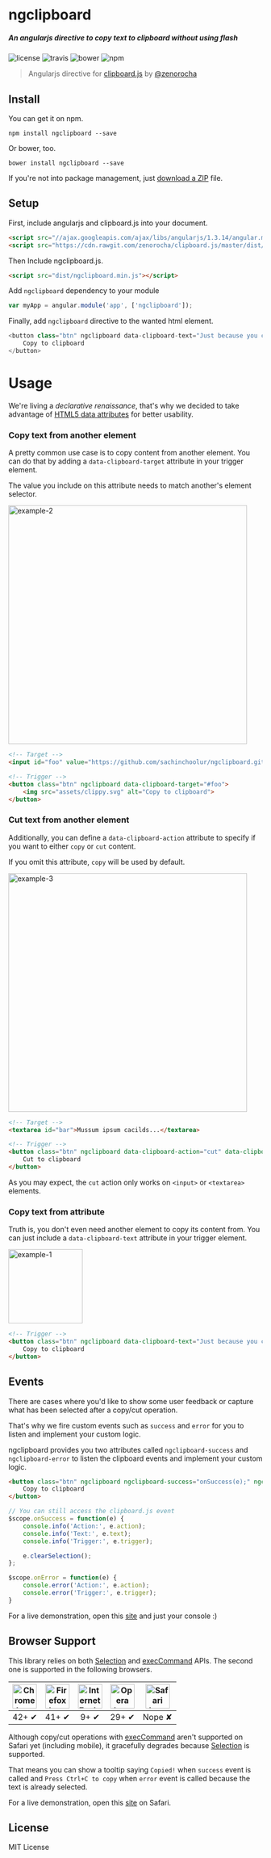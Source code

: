 # ngclipboard
##### An angularjs directive to copy text to clipboard without using flash

![license](https://img.shields.io/npm/l/ngclipboard.svg)
![travis](https://travis-ci.org/sachinchoolur/ngclipboard.svg?branch=master)
![bower](https://img.shields.io/bower/v/ngclipboard.svg)
![npm](https://img.shields.io/npm/v/ngclipboard.svg)

> Angularjs directive for [clipboard.js](http://zenorocha.github.io/clipboard.js/) by [@zenorocha](https://twitter.com/zenorocha)

## Install

You can get it on npm.

```
npm install ngclipboard --save
```

Or bower, too.

```
bower install ngclipboard --save
```

If you're not into package management, just [download a ZIP](https://github.com/sachinchoolur/ngclipboard/archive/master.zip) file.

## Setup

First, include angularjs and clipboard.js into your document. 

```html
<script src="//ajax.googleapis.com/ajax/libs/angularjs/1.3.14/angular.min.js"></script>
<script src="https://cdn.rawgit.com/zenorocha/clipboard.js/master/dist/clipboard.min.js"></script>
```

Then Include ngclipboard.js. 

```html
<script src="dist/ngclipboard.min.js"></script>
```
Add `ngclipboard` dependency to your module
```javascript
var myApp = angular.module('app', ['ngclipboard']);
```

Finally, add `ngclipboard` directive to the wanted html element.

```javascript
<button class="btn" ngclipboard data-clipboard-text="Just because you can doesn't mean you should — clipboard.js">
    Copy to clipboard
</button>
```

# Usage

We're living a _declarative renaissance_, that's why we decided to take advantage of [HTML5 data attributes](https://developer.mozilla.org/en-US/docs/Web/Guide/HTML/Using_data_attributes) for better usability.

### Copy text from another element

A pretty common use case is to copy content from another element. You can do that by adding a `data-clipboard-target` attribute in your trigger element.

The value you include on this attribute needs to match another's element selector.

<a href="https://zenorocha.github.io/clipboard.js/#example-target"><img width="473" alt="example-2" src="https://cloud.githubusercontent.com/assets/398893/9983467/a4946aaa-5fb1-11e5-9780-f09fcd7ca6c8.png"></a>

```html
<!-- Target -->
<input id="foo" value="https://github.com/sachinchoolur/ngclipboard.git">

<!-- Trigger -->
<button class="btn" ngclipboard data-clipboard-target="#foo">
    <img src="assets/clippy.svg" alt="Copy to clipboard">
</button>
```

### Cut text from another element

Additionally, you can define a `data-clipboard-action` attribute to specify if you want to either `copy` or `cut` content.

If you omit this attribute, `copy` will be used by default.

<a href="https://zenorocha.github.io/clipboard.js/#example-action"><img width="473" alt="example-3" src="https://cloud.githubusercontent.com/assets/398893/10000358/7df57b9c-6050-11e5-9cd1-fbc51d2fd0a7.png"></a>

```html
<!-- Target -->
<textarea id="bar">Mussum ipsum cacilds...</textarea>

<!-- Trigger -->
<button class="btn" ngclipboard data-clipboard-action="cut" data-clipboard-target="#bar">
    Cut to clipboard
</button>
```

As you may expect, the `cut` action only works on `<input>` or `<textarea>` elements.

### Copy text from attribute

Truth is, you don't even need another element to copy its content from. You can just include a `data-clipboard-text` attribute in your trigger element.

<a href="https://zenorocha.github.io/clipboard.js/#example-text"><img width="147" alt="example-1" src="https://cloud.githubusercontent.com/assets/398893/10000347/6e16cf8c-6050-11e5-9883-1c5681f9ec45.png"></a>

```html
<!-- Trigger -->
<button class="btn" ngclipboard data-clipboard-text="Just because you can doesn't mean you should — clipboard.js">
    Copy to clipboard
</button>
```

## Events

There are cases where you'd like to show some user feedback or capture what has been selected after a copy/cut operation.

That's why we fire custom events such as `success` and `error` for you to listen and implement your custom logic.

ngclipboard provides you two attributes called `ngclipboard-success` and `ngclipboard-error` to listen the clipboard events and implement your custom logic.

```html
<button class="btn" ngclipboard ngclipboard-success="onSuccess(e);" ngclipboard-error="onError(e);" data-clipboard-text="Just because you can doesn't mean you should — clipboard.js">
    Copy to clipboard
</button>
```

```js
// You can still access the clipboard.js event
$scope.onSuccess = function(e) {
    console.info('Action:', e.action);
    console.info('Text:', e.text);
    console.info('Trigger:', e.trigger);

    e.clearSelection();
};

$scope.onError = function(e) {
    console.error('Action:', e.action);
    console.error('Trigger:', e.trigger);
}

```

For a live demonstration, open this [site](https://sachinchoolur.github.io/ngclipboard/) and just your console :)


## Browser Support

This library relies on both [Selection](https://developer.mozilla.org/en-US/docs/Web/API/Selection) and [execCommand](https://developer.mozilla.org/en-US/docs/Web/API/Document/execCommand) APIs. The second one is supported in the following browsers.

| <img src="https://zenorocha.github.io/clipboard.js/assets/images/chrome.png" width="48px" height="48px" alt="Chrome logo"> | <img src="https://zenorocha.github.io/clipboard.js/assets/images/firefox.png" width="48px" height="48px" alt="Firefox logo"> | <img src="https://zenorocha.github.io/clipboard.js/assets/images/ie.png" width="48px" height="48px" alt="Internet Explorer logo"> | <img src="https://zenorocha.github.io/clipboard.js/assets/images/opera.png" width="48px" height="48px" alt="Opera logo"> | <img src="https://zenorocha.github.io/clipboard.js/assets/images/safari.png" width="48px" height="48px" alt="Safari logo"> |
|:---:|:---:|:---:|:---:|:---:|
| 42+ ✔ | 41+ ✔ | 9+ ✔ | 29+ ✔ | Nope ✘ |

Although copy/cut operations with [execCommand](https://developer.mozilla.org/en-US/docs/Web/API/Document/execCommand) aren't supported on Safari yet (including mobile), it gracefully degrades because [Selection](https://developer.mozilla.org/en-US/docs/Web/API/Selection) is supported.

That means you can show a tooltip saying `Copied!` when `success` event is called and `Press Ctrl+C to copy` when `error` event is called because the text is already selected.

For a live demonstration, open this [site](https://sachinchoolur.github.io/ngclipboard/) on Safari.

## License

MIT License
